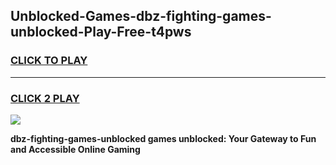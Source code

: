 
## Unblocked-Games-dbz-fighting-games-unblocked-Play-Free-t4pws
<h3>
<a href="https://premium76.site?title=dbz-fighting-games-unblocked&ref=09A">CLICK TO PLAY</a></h3>
<hr>

<h3>
<a href="https://premium76.site?title=dbz-fighting-games-unblocked&ref=09A">CLICK 2 PLAY</a>
  
</h3>

<a href="https://premium76.site?title=dbz-fighting-games-unblocked&ref=09A"><img src="https://clearcache.store/games.png"></a>


**dbz-fighting-games-unblocked games unblocked: Your Gateway to Fun and Accessible Online Gaming**

